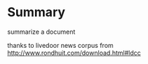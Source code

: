 # Summary
summarize a document

thanks to livedoor news corpus from http://www.rondhuit.com/download.html#ldcc